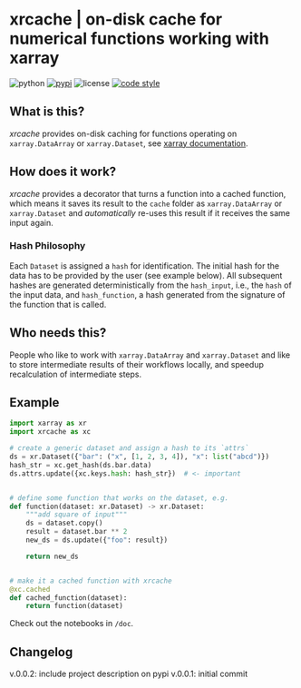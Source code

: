 xrcache | on-disk cache for numerical functions working with xarray
===

![python](https://img.shields.io/badge/python-3.5--3.8-lightgrey.svg?style=flat)
[![pypi](https://img.shields.io/pypi/v/xrcache.svg?style=flat)](https://pypi.org/project/xrcache/)
![license](https://img.shields.io/pypi/l/xrcache.svg?color=red&style=flat)
[![code style](https://img.shields.io/badge/code%20style-black-202020.svg?style=flat-square)](https://github.com/ambv/black)

## What is this?

_xrcache_ provides on-disk caching for functions operating on `xarray.DataArray` or `xarray.Dataset`, see [xarray documentation](http://xarray.pydata.org/).

## How does it work?

_xrcache_ provides a decorator that turns a function into a cached function, which means it saves its result to the `cache` folder as `xarray.DataArray` or `xarray.Dataset` and _automatically_ re-uses this result if it receives the same input again.

### Hash Philosophy

Each `Dataset` is assigned a `hash` for identification. The initial hash for the data has to be provided by the user (see example below). All subsequent hashes are generated deterministically from the `hash_input`, i.e., the `hash` of the input data, and `hash_function`, a hash generated from the signature of the function that is called.

## Who needs this?

People who like to work with `xarray.DataArray` and `xarray.Dataset` and like to store intermediate results of their workflows locally, and speedup recalculation of intermediate steps.

## Example

```python
import xarray as xr
import xrcache as xc

# create a generic dataset and assign a hash to its `attrs`
ds = xr.Dataset({"bar": ("x", [1, 2, 3, 4]), "x": list("abcd")})
hash_str = xc.get_hash(ds.bar.data)
ds.attrs.update({xc.keys.hash: hash_str})  # <- important


# define some function that works on the dataset, e.g.
def function(dataset: xr.Dataset) -> xr.Dataset:
    """add square of input"""
    ds = dataset.copy()
    result = dataset.bar ** 2
    new_ds = ds.update({"foo": result})

    return new_ds


# make it a cached function with xrcache
@xc.cached
def cached_function(dataset):
    return function(dataset)
```

Check out the notebooks in `/doc`.

## Changelog

v.0.0.2: include project description on pypi
v.0.0.1: initial commit
